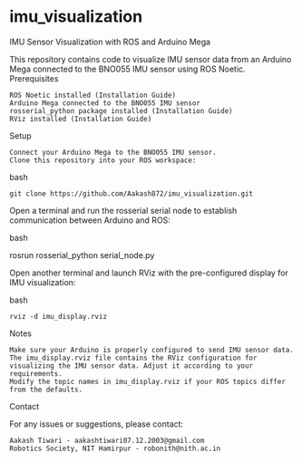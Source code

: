# imu_visualization
IMU Sensor Visualization with ROS and Arduino Mega

This repository contains code to visualize IMU sensor data from an Arduino Mega connected to the BNO055 IMU sensor using ROS Noetic.
Prerequisites

    ROS Noetic installed (Installation Guide)
    Arduino Mega connected to the BNO055 IMU sensor
    rosserial_python package installed (Installation Guide)
    RViz installed (Installation Guide)

Setup

    Connect your Arduino Mega to the BNO055 IMU sensor.
    Clone this repository into your ROS workspace:

bash

    git clone https://github.com/Aakash872/imu_visualization.git

Open a terminal and run the rosserial serial node to establish communication between Arduino and ROS:

bash

rosrun rosserial_python serial_node.py

Open another terminal and launch RViz with the pre-configured display for IMU visualization:

bash

    rviz -d imu_display.rviz

Notes

    Make sure your Arduino is properly configured to send IMU sensor data.
    The imu_display.rviz file contains the RViz configuration for visualizing the IMU sensor data. Adjust it according to your requirements.
    Modify the topic names in imu_display.rviz if your ROS topics differ from the defaults.

Contact

For any issues or suggestions, please contact:

    Aakash Tiwari - aakashtiwari07.12.2003@gmail.com
    Robotics Society, NIT Hamirpur - robonith@nith.ac.in